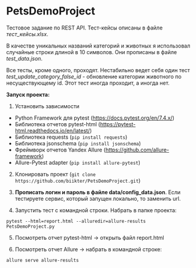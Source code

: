 # PetsDemoProject
Тестовое задание по REST API. Тест-кейсы описаны в файле _тест_кейсы.xlsx_.

В качестве уникальных названий категорий и животных я использовал случайные строки длиной в 10 символов. Они прописаны в файле _test_data.json_.

Все тесты, кроме одного, проходят. Нестабильно ведет себя один тест _test_update_category_false_id_ - обновление категории животного по несуществующему id. Этот тест иногда проходит, а иногда нет.

**Запуск проекта:**

1. Установить зависимости

- Python Framework для pytest (https://docs.pytest.org/en/7.4.x/)
- Библиотека отчетов pytest-html (https://pytest-html.readthedocs.io/en/latest/) 
- Библиотека requests (`pip install requests`)
- Библиотека jsonschema (`pip install jsonschema`)
- Фреймворк отчетов Yandex Allure (https://github.com/allure-framework)
- Allure-Pytest adapter (`pip install allure-pytest`)

2. Клонировать проект (`git clone https://github.com/biikter/PetsDemoProject.git`)

3. **Прописать логин и пароль в файле data/config_data.json**. Если тестируете сервис, который запущен локально, то заменить url.

4. Запустить тест с командной строки. Набрать в папке проекта:
```
pytest --html=report.html --alluredir=allure-results PetsDemoProject.py
```
5. Посмотреть отчет pytest-html -> открыть файл report.html

6. Посмотреть отчет Allure -> набрать в командной строке:
```
allure serve allure-results
```


